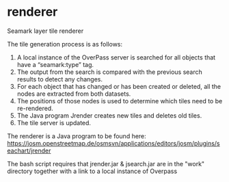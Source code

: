 # renderer
Seamark layer tile renderer

The tile generation process is as follows:

1. A local instance of the OverPass server is searched for all objects that have a “seamark:type” tag.
2. The output from the search is compared with the previous search results to detect any changes.
3. For each object that has changed or has been created or deleted, all the nodes are extracted from both datasets.
4. The positions of those nodes is used to determine which tiles need to be re-rendered.
5. The Java program Jrender creates new tiles and deletes old tiles.
6. The tile server is updated.

The renderer is a Java program to be found here: https://josm.openstreetmap.de/osmsvn/applications/editors/josm/plugins/seachart/jrender

The bash script requires that jrender.jar & jsearch.jar are in the "work" directory together with a link to a local instance of Overpass
